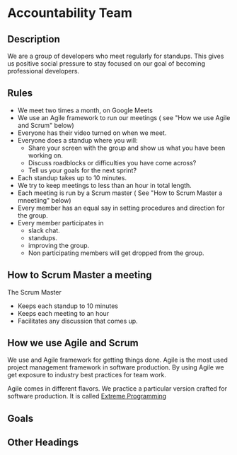 # Accountability Team 
## Description
We are a group of developers who meet regularly for standups. This gives us positive social pressure to stay focused on our goal of becoming professional developers.

## Rules
- We meet two times a month, on Google Meets
- We use an Agile framework to run our meetings ( see "How we use Agile and Scrum" below)
- Everyone has their video turned on when we meet.
- Everyone does a standup where you will:
  - Share your screen with the group and show us what you have been working on.
  - Discuss roadblocks or difficulties you have come across?
  - Tell us your goals for the next sprint?
- Each standup takes up to 10 minutes.
- We try to keep meetings to less than an hour in total length.
- Each meeting is run by a Scrum master ( See "How to Scrum Master a mneetiing" below)
- Every member has an equal say in setting procedures and direction for the group.
- Every member participates in
  - slack chat.
  - standups.
  - improving the group.
  - Non participating members will get dropped from the group.  

## How to Scrum Master a meeting
The Scrum Master
-   Keeps each standup to 10 minutes
-   Keeps each meeting to an hour
-   Facilitates any discussion that comes up.


## How we use Agile and Scrum
We use and Agile framework for getting things done. Agile is the most used project management framework in software production. By using Agile we get exposure to industry best practices for team work. 

Agile comes in different flavors. We practice a particular version crafted for software production. It is called [Extreme Programming](`http://www.extremeprogramming.org/`)

## Goals

## Other Headings

